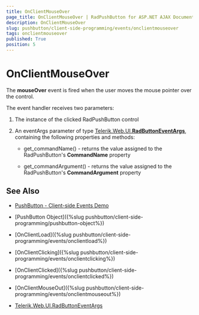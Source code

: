 ```yaml
---
title: OnClientMouseOver
page_title: OnClientMouseOver | RadPushButton for ASP.NET AJAX Documentation
description: OnClientMouseOver
slug: pushbutton/client-side-programming/events/onclientmouseover
tags: onclientmouseover
published: True
position: 5
---
```


# OnClientMouseOver

The **mouseOver** event is fired when the user moves the mouse pointer over the control.

The event handler receives two parameters:

1. The instance of the clicked RadPushButton control

1. An eventArgs parameter of type [Telerik.Web.UI.**RadButtonEventArgs**](http://docs.telerik.com/devtools/aspnet-ajax/api/client/args/Telerik.Web.UI.ButtonEventArgs), containing the following properties and methods:

	* get_commandName() - returns the value assigned to the RadPushButton's **CommandName** property

	* get_commandArgument() - returns the value assigned to the RadPushButton's **CommandArgument** property


## See Also

 * [PushButton - Client-side Events Demo](http://demos.telerik.com/aspnet-ajax/pushbutton/client-side-api/client-side-events/defaultcs.aspx)
 
 * [PushButton Object]({%slug pushbutton/client-side-programming/pushbutton-object%})
 
 * [OnClientLoad]({%slug pushbutton/client-side-programming/events/onclientload%})
 
 * [OnClientClicking]({%slug pushbutton/client-side-programming/events/onclientclicking%})
 
 * [OnClientClicked]({%slug pushbutton/client-side-programming/events/onclientclicked%})
 
 * [OnClientMouseOut]({%slug pushbutton/client-side-programming/events/onclientmouseout%})
 
 * [Telerik.Web.UI.RadButtonEventArgs](http://docs.telerik.com/devtools/aspnet-ajax/api/client/args/Telerik.Web.UI.ButtonEventArgs)